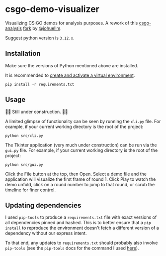 # csgo-demo-visualizer

Visualizing CS:GO demos for analysis purposes. A rework of this [csgo-analysis](https://github.com/samihan-m/csgo-analysis) [fork](https://github.com/johuellm/csgo-analysis) by [@johuellm](https://github.com/johuellm).

Suggest python version is `3.12.x`.

## Installation

Make sure the versions of Python mentioned above are installed.

It is recommended to [create and activate a virtual environment](https://docs.python.org/3/tutorial/venv.html).

`pip install -r requirements.txt`

## Usage

🚧🚧 Still under construction. 🚧🚧

A limited glimpse of functionality can be seen by running the `cli.py` file. For example, if your current working directory is the root of the project:

`python src/cli.py`

The Tkinter application (very much under construction) can be run via the `gui.py` file. For example, if your current working directory is the root of the project:

`python src/gui.py`

Click the File button at the top, then Open. Select a demo file and the application will visualize the first frame of round 1. Click Play to watch the demo unfold, click on a round number to jump to that round, or scrub the timeline for finer control.

## Updating dependencies

I used `pip-tools` to produce a `requirements.txt` file with exact versions of all dependencies pinned and hashed. This is to better ensure that a `pip install` to reproduce the environment doesn't fetch a different version of a dependency without our express intent.

To that end, any updates to `requirements.txt` should probably also involve `pip-tools` (see the `pip-tools` docs for the command I used [here](https://github.com/jazzband/pip-tools?tab=readme-ov-file#using-hashes)).

